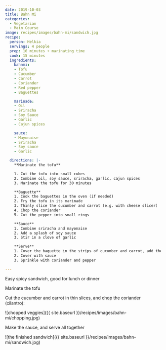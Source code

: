 ```yaml
---
date: 2019-10-03
title: Bahn Mi
categories:
  - Vegetarian
  - Main Course
image: recipes/images/bahn-mi/sandwich.jpg
recipe:
  person: Helkia
  servings: 4 people
  prep: 10 minutes + marinating time
  cook: 15 minutes
  ingredients:
    bahnmi:
    - Tofu
    - Cucumber
    - Carrot
    - Coriander
    - Red pepper
    - Baguettes

    marinade:
    - Oil
    - Sriracha
    - Soy Sauce
    - Garlic
    - Cajun spices

    sauce:
    - Mayonaise
    - Sriracha
    - Soy sauce
    - Garlic

  directions: |-
    **Marinate the tofu**

    1. Cut the tofu into small cubes
    2. Combine oil, soy sauce, sriracha, garlic, cajun spices
    3. Marinate the tofu for 30 minutes

    **Baguette**
    1. Cook the baguettes in the oven (if needed)
    2. Fry the tofu in its marinade
    3. Thinly slice the cucumber and carrot (e.g. with cheese slicer)
    4. Chop the coriander
    5. Cut the pepper into small rings

    **Sauce**
    1. Combine sriracha and mayonaise
    2. Add a splash of soy sauce
    3. Stir in a clove of garlic

    **Serve**
    1. Cover the baguette in the strips of cucumber and carrot, add the tofu
    2. Cover with sauce
    3. Sprinkle with coriander and pepper

---
```

Easy spicy sandwich, good for lunch or dinner

Marinate the tofu

Cut the cucumber and carrot in thin slices, and chop the coriander (cilantro):

![chopped veggies]({{ site.baseurl }}/recipes/images/bahn-mi/chopping.jpg)

Make the sauce, and serve all together

![the finished sandwich]({{ site.baseurl }}/recipes/images/bahn-mi/sandwich.jpg)


